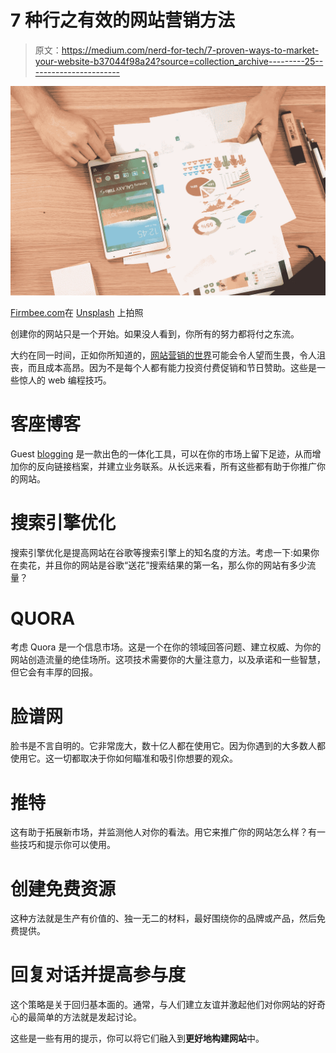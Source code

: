 # 7 种行之有效的网站营销方法

> 原文：<https://medium.com/nerd-for-tech/7-proven-ways-to-market-your-website-b37044f98a24?source=collection_archive---------25----------------------->

![](img/b97161918c08146ae8efb7797c633854.png)

[Firmbee.com](https://unsplash.com/@firmbee?utm_source=unsplash&utm_medium=referral&utm_content=creditCopyText)在 [Unsplash](https://unsplash.com/s/photos/website-marketing?utm_source=unsplash&utm_medium=referral&utm_content=creditCopyText) 上拍照

创建你的网站只是一个开始。如果没人看到，你所有的努力都将付之东流。

大约在同一时间，正如你所知道的，[网站营销的世界](https://www.digitalgrowthmax.com/)可能会令人望而生畏，令人沮丧，而且成本高昂。因为不是每个人都有能力投资付费促销和节日赞助。这些是一些惊人的 web 编程技巧。

# 客座博客

Guest [blogging](https://dgmsana.medium.com/) 是一款出色的一体化工具，可以在你的市场上留下足迹，从而增加你的反向链接档案，并建立业务联系。从长远来看，所有这些都有助于你推广你的网站。

# 搜索引擎优化

搜索引擎优化是提高网站在谷歌等搜索引擎上的知名度的方法。考虑一下:如果你在卖花，并且你的网站是谷歌“送花”搜索结果的第一名，那么你的网站有多少流量？

# QUORA

考虑 Quora 是一个信息市场。这是一个在你的领域回答问题、建立权威、为你的网站创造流量的绝佳场所。这项技术需要你的大量注意力，以及承诺和一些智慧，但它会有丰厚的回报。

# 脸谱网

脸书是不言自明的。它非常庞大，数十亿人都在使用它。因为你遇到的大多数人都使用它。这一切都取决于你如何瞄准和吸引你想要的观众。

# 推特

这有助于拓展新市场，并监测他人对你的看法。用它来推广你的网站怎么样？有一些技巧和提示你可以使用。

# 创建免费资源

这种方法就是生产有价值的、独一无二的材料，最好围绕你的品牌或产品，然后免费提供。

# 回复对话并提高参与度

这个策略是关于回归基本面的。通常，与人们建立友谊并激起他们对你网站的好奇心的最简单的方法就是发起讨论。

这些是一些有用的提示，你可以将它们融入到**更好地构建网站**中。